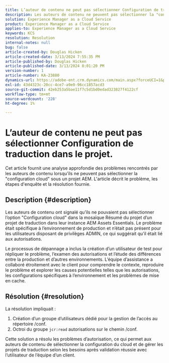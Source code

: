 ```yaml
---
title: L’auteur de contenu ne peut pas sélectionner Configuration de traduction dans le projet.
description: Les auteurs de contenu ne peuvent pas sélectionner la "configuration cloud" dans un projet AEM, ce qui empêche de gérer efficacement les configurations de traduction.
solution: Experience Manager as a Cloud Service
product: Experience Manager as a Cloud Service
applies-to: Experience Manager as a Cloud Service
keywords: KCS
resolution: Resolution
internal-notes: null
bug: false
article-created-by: Douglas Hicken
article-created-date: 3/13/2024 7:55:35 PM
article-published-by: Douglas Hicken
article-published-date: 3/13/2024 8:01:20 PM
version-number: 1
article-number: KA-23880
dynamics-url: https://adobe-ent.crm.dynamics.com/main.aspx?forceUCI=1&pagetype=entityrecord&etn=knowledgearticle&id=f33498a3-73e1-ee11-904d-6045bd006704
exl-id: 43d4323c-20cc-4ce7-a9e0-96cc1857acd3
source-git-commit: 42eb253a5bae11f7c5d1bd0edad323827f4122cf
workflow-type: tm+mt
source-wordcount: '228'
ht-degree: 1%

---
```


# L’auteur de contenu ne peut pas sélectionner Configuration de traduction dans le projet.


Cet article fournit une analyse approfondie des problèmes rencontrés par les auteurs de contenu lorsqu’ils ne peuvent pas sélectionner la &quot;configuration cloud&quot; sous un projet AEM. L&#39;article décrit le problème, les étapes d&#39;enquête et la résolution fournie.

## Description {#description}


Les auteurs de contenu ont signalé qu’ils ne pouvaient pas sélectionner l’option &quot;Configuration cloud&quot; dans la mosaïque Résumé du projet d’un projet de traduction dans leur instance AEM Assets Essentials. Le problème était spécifique à l’environnement de production et n’était pas présent pour les utilisateurs disposant de privilèges ADMIN, ce qui suggérait qu’il était lié aux autorisations.

Le processus de dépannage a inclus la création d’un utilisateur de test pour répliquer le problème, l’examen des autorisations et l’étude des différences entre la production et d’autres environnements. L’équipe d’assistance a collaboré étroitement avec le client pour comprendre le contexte, reproduire le problème et explorer les causes potentielles telles que les autorisations, les configurations spécifiques à l’environnement et les problèmes de mise en cache.


## Résolution {#resolution}


La résolution impliquait :

1. Création d’un groupe d’utilisateurs dédié pour la gestion de l’accès au répertoire /conf.
2. Octroi du groupe `jcr:read` autorisations sur le chemin /conf.


Cette solution a résolu les problèmes d’autorisation, ce qui permet aux auteurs de contenu de sélectionner la configuration du cloud et de gérer les projets de traduction selon les besoins après validation réussie avec l’utilisateur de l’équipe d’un client.
